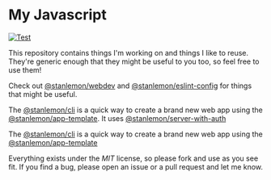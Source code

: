 # My Javascript

[![Test](https://github.com/stanlemon/javascript/actions/workflows/test.yml/badge.svg)](https://github.com/stanlemon/javascript/actions/workflows/test.yml)

This repository contains things I'm working on and things I like to reuse. They're generic enough that they might be useful to you too, so feel free to use them!

Check out [@stanlemon/webdev](packages/webdev/README.md) and [@stanlemon/eslint-config](packages/eslint-config/README.md) for things that might be useful.

The [@stanlemon/cli](packages/cli/README.md) is a quick way to create a brand new web app using the [@stanlemon/app-template](apps/template/README.md). It uses [@stanlemon/server-with-auth](packages/server-with-auth/README.md)

The [@stanlemon/cli](packages/cli/README.md) is a quick way to create a brand new web app using the [@stanlemon/app-template](apps/template/README.md)

Everything exists under the *MIT* license, so please fork and use as you see fit. If you find a bug, please open an issue or a pull request and let me know.

